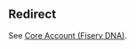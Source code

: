 ## Redirect
See [Core Account (Fiserv DNA)](/Tech-Ref/Fiserv/Fiserv-DNA/Core-Account-\(Fiserv-DNA\)).
